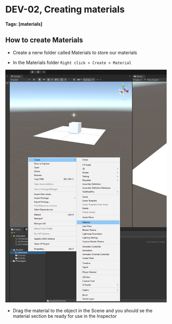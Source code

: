 # DEV-02, Creating materials
#### Tags: [materials]

## How to create Materials

+ Create a nerw folder called Materials to store our materials

+ In the Materials folder `Right click > Create > Material`

![](../images/DEV-02-A.png)

+ Drag the material to the object in the Scene and you should se the material section be ready for use in the Inspector